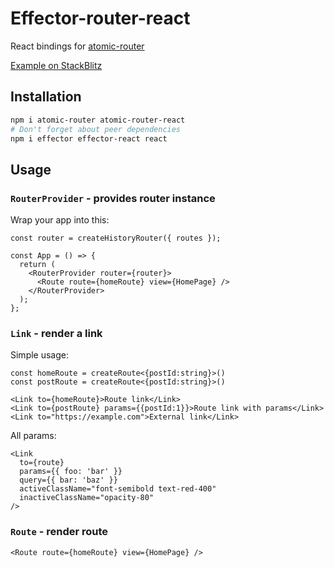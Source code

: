 # Effector-router-react

React bindings for [atomic-router](https://github.com/kelin2025/atomic-router)

[Example on StackBlitz](https://stackblitz.com/edit/react-fglswy)

## Installation

```bash
npm i atomic-router atomic-router-react
# Don't forget about peer dependencies
npm i effector effector-react react
```

## Usage

### `RouterProvider` - provides router instance

Wrap your app into this:

```tsx
const router = createHistoryRouter({ routes });

const App = () => {
  return (
    <RouterProvider router={router}>
      <Route route={homeRoute} view={HomePage} />
    </RouterProvider>
  );
};
```

### `Link` - render a link

Simple usage:

```tsx
const homeRoute = createRoute<{postId:string}>()
const postRoute = createRoute<{postId:string}>()

<Link to={homeRoute}>Route link</Link>
<Link to={postRoute} params={{postId:1}}>Route link with params</Link>
<Link to="https://example.com">External link</Link>
```

All params:

```tsx
<Link
  to={route}
  params={{ foo: 'bar' }}
  query={{ bar: 'baz' }}
  activeClassName="font-semibold text-red-400"
  inactiveClassName="opacity-80"
/>
```

### `Route` - render route

```tsx
<Route route={homeRoute} view={HomePage} />
```
